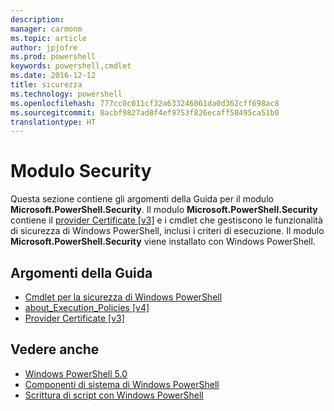 ```yaml
---
description: 
manager: carmonm
ms.topic: article
author: jpjofre
ms.prod: powershell
keywords: powershell,cmdlet
ms.date: 2016-12-12
title: sicurezza
ms.technology: powershell
ms.openlocfilehash: 777cc0c011cf32a633246061da0d362cff698ac8
ms.sourcegitcommit: 8acbf9827ad8f4ef9753f826ecaff58495ca51b0
translationtype: HT
---
```

# <a name="security-module"></a>Modulo Security
Questa sezione contiene gli argomenti della Guida per il modulo **Microsoft.PowerShell.Security**. Il modulo **Microsoft.PowerShell.Security** contiene il [provider Certificate [v3]](https://technet.microsoft.com/en-us/library/3f743541-d0c6-4670-809a-b16fb01f7c4d) e i cmdlet che gestiscono le funzionalità di sicurezza di Windows PowerShell, inclusi i criteri di esecuzione. Il modulo **Microsoft.PowerShell.Security** viene installato con Windows PowerShell.

## <a name="help-topics"></a>Argomenti della Guida
- [Cmdlet per la sicurezza di Windows PowerShell](http://go.microsoft.com/fwlink/?LinkID=245860)
- [about_Execution_Policies [v4]](https://technet.microsoft.com/en-us/library/347708dc-1515-4d74-978b-8334603472e6)
- [Provider Certificate [v3]](https://technet.microsoft.com/en-us/library/3f743541-d0c6-4670-809a-b16fb01f7c4d)

## <a name="see-also"></a>Vedere anche
- [Windows PowerShell 5.0](../core-powershell/core-modules/Windows-PowerShell-5.0.md)
- [Componenti di sistema di Windows PowerShell](https://technet.microsoft.com/en-us/library/4b75f1e4-f327-48f3-92ab-bf5435094d41)
- [Scrittura di script con Windows PowerShell](../getting-started/fundamental/Scripting-with-Windows-PowerShell.md)

